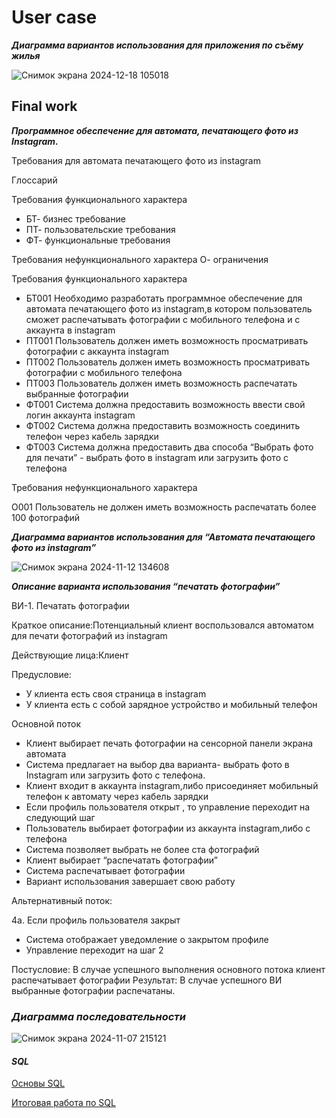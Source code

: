 # User case
***Диаграмма вариантов использования для приложения по съёму жилья***

![Снимок экрана 2024-12-18 105018](https://github.com/user-attachments/assets/f6f17ee7-e0af-4537-9662-cacb27c643d2)


## Final work


***Программное обеспечение для автомата, печатающего фото из Instagram.***

Требования для автомата печатающего фото из instagram

Глоссарий

Требования функционального характера
+ БТ- бизнес требование
+ ПТ- пользовательские требования
+ ФТ- функциональные требования

Требования нефункционального характера
О- ограничения

Требования функционального характера

- БТ001 Необходимо разработать программное обеспечение для автомата печатающего фото из instagram,в котором пользователь сможет распечатывать фотографии с мобильного телефона и с аккаунта в instagram
- ПТ001 Пользователь должен иметь возможность просматривать фотографии с аккаунта instagram 
- ПТ002 Пользователь должен иметь возможность просматривать фотографии с мобильного телефона
- ПТ003 Пользователь должен иметь возможность распечатать выбранные фотографии 
- ФТ001 Система должна предоставить возможность ввести свой логин  аккаунта instagram
- ФТ002 Система должна предоставить возможность соединить телефон  через кабель зарядки
- ФТ003 Система должна предоставить  два способа “Выбрать фото для печати” - выбрать фото в instagram или загрузить фото с телефона

Требования нефункционального характера

О001 Пользователь не должен иметь возможность распечатать более 100 фотографий




***Диаграмма вариантов использования для “Автомата печатающего фото из instagram”***



![Снимок экрана 2024-11-12 134608](https://github.com/user-attachments/assets/3bee6786-05c6-4d62-b5cc-79f07463ce33)



***Описание варианта использования “печатать фотографии”***

ВИ-1. Печатать фотографии

Краткое описание:Потенциальный клиент воспользовался автоматом для печати фотографий из instagram  

Действующие лица:Клиент

Предусловие:
- У клиента есть своя страница в instagram
- У клиента есть с собой зарядное устройство и мобильный телефон

Основной поток

* Клиент выбирает печать фотографии на сенсорной панели экрана автомата
* Система предлагает на выбор два варианта-  выбрать фото в Instagram или загрузить фото с телефона.
* Клиент входит в аккаунта instagram,либо присоединяет мобильный телефон к автомату через кабель зарядки  
* Если профиль пользователя открыт , то управление переходит на следующий шаг
* Пользователь выбирает фотографии из аккаунта instagram,либо с телефона
* Система позволяет выбрать не более ста фотографий
* Клиент выбирает “распечатать фотографии”
* Система распечатывает фотографии
* Вариант использования завершает свою работу

Альтернативный поток:

4а. Если профиль пользователя закрыт
- Система отображает уведомление  о закрытом профиле
- Управление переходит на шаг 2

Постусловие:
В случае успешного выполнения основного потока клиент распечатывает фотографии
Результат:
В случае успешного ВИ выбранные фотографии распечатаны.

### ***Диаграмма последовательности***

 ![Снимок экрана 2024-11-07 215121](https://github.com/user-attachments/assets/972fc04b-25b8-4684-b2c6-d46af43bd022)
 

#### ***SQL***
[Основы SQL](https://github.com/Pavelpl06/colab/commit/b597a198c54e728b039a7797213b2873e520065d)

[Итоговая работа по SQL](https://github.com/Pavelpl06/colab/commit/e12664fd14913b8aab5cebd6b99fd27fa916837a)
